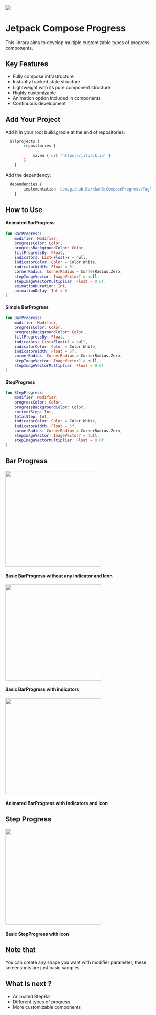 [![](https://jitpack.io/v/BerkkanB/ComposeProgress.svg)](https://jitpack.io/#BerkkanB/ComposeProgress)
# Jetpack Compose Progress

This library aims to develop multiple customizable types of progress components.


## Key Features

- Fully compose infrastructure 
- Instantly tracked state structure
- Lightweight with its pure component structure
- Highly customizable
- Animation option included in components
- Continuous development

  
## Add Your Project

Add it in your root build.gradle at the end of repositories:

```bash
  allprojects {
		repositories {
			...
			maven { url 'https://jitpack.io' }
		}
	}
```

Add the dependency:

```bash
  dependencies {
	    implementation 'com.github.BerkkanB:ComposeProgress:Tag'
	}
```

  
## How to Use

#### Animated BarProgress
```Kotlin
fun BarProgress(
    modifier: Modifier,
    progressColor: Color,
    progressBackgroundColor: Color,
    fillProgressBy: Float,
    indicators: List<Float>? = null,
    indicatorColor: Color = Color.White,
    indicatorWidth: Float = 5f,
    cornerRadius: CornerRadius = CornerRadius.Zero,
    stepImageVector: ImageVector? = null,
    stepImageVectorMultiplier: Float = 0.6f,
    animationDuration: Int,
    animationDelay: Int = 0
)
```
#### Simple BarProgress

```Kotlin
fun BarProgress(
    modifier: Modifier,
    progressColor: Color,
    progressBackgroundColor: Color,
    fillProgressBy: Float,
    indicators: List<Float>? = null,
    indicatorColor: Color = Color.White,
    indicatorWidth: Float = 5f,
    cornerRadius: CornerRadius = CornerRadius.Zero,
    stepImageVector: ImageVector? = null,
    stepImageVectorMultiplier: Float = 0.6f
)
```

#### StepProgress

```Kotlin
fun StepProgress(
    modifier: Modifier,
    progressColor: Color,
    progressBackgroundColor: Color,
    currentStep: Int,
    totalStep: Int,
    indicatorColor: Color = Color.White,
    indicatorWidth: Float = 5f,
    cornerRadius: CornerRadius = CornerRadius.Zero,
    stepImageVector: ImageVector? = null,
    stepImageVectorMultiplier: Float = 0.6f
)
```



  
## Bar Progress

<img src="https://github.com/BerkkanB/ComposeProgress/blob/master/ss/ss3.jpg" width="300">

#### Basic BarProgress without any indicator and Icon

<img src="https://github.com/BerkkanB/ComposeProgress/blob/master/ss/ss2.jpg" width="300">

#### Basic BarProgress with indicators

<img src="https://github.com/BerkkanB/ComposeProgress/blob/master/ss/Screenrecorder-2022-11-18-11-19-58-608.gif" width="300">

#### Animated BarProgress with indicators and icon

## Step Progress

<img src="https://github.com/BerkkanB/ComposeProgress/blob/master/ss/ss.jpg" width="300">

#### Basic StepProgress with Icon

  
## Note that

You can create any shape you want with modifier parameter, these screenshots are just basic samples.

## What is next ?

- Animated StepBar
- Different types of progress
- More customizable components
